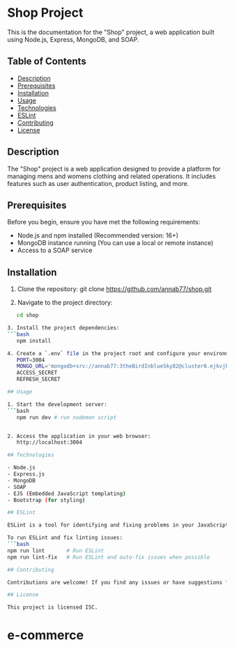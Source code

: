 # Shop Project

This is the documentation for the "Shop" project, a web application built using Node.js, Express, MongoDB, and SOAP.

## Table of Contents

- [Description](#description)
- [Prerequisites](#prerequisites)
- [Installation](#installation)
- [Usage](#usage)
- [Technologies](#technologies)
- [ESLint](#eslint)
- [Contributing](#contributing)
- [License](#license)

## Description

The "Shop" project is a web application designed to provide a platform for managing mens and womens clothing and related operations. It includes features such as user authentication, product listing, and more.

## Prerequisites

Before you begin, ensure you have met the following requirements:

- Node.js and npm installed (Recommended version: 16+)
- MongoDB instance running (You can use a local or remote instance)
- Access to a SOAP service

## Installation

1. Clone the repository:
   git clone https://github.com/annab77/shop.git

2. Navigate to the project directory:

````bash
   cd shop

3. Install the project dependencies:
```bash
   npm install

4. Create a `.env` file in the project root and configure your environment variables:
   PORT=3004
   MONGO_URL='mongodb+srv://annab77:3theBirdInblueSky82@cluster0.ejkvjh4.mongodb.net/shop'
   ACCESS_SECRET
   REFRESH_SECRET

## Usage

1. Start the development server:
```bash
   npm run dev # run nodemon script


2. Access the application in your web browser:
   http://localhost:3004

## Technologies

- Node.js
- Express.js
- MongoDB
- SOAP
- EJS (Embedded JavaScript templating)
- Bootstrap (for styling)

## ESLint

ESLint is a tool for identifying and fixing problems in your JavaScript code. It helps you maintain a consistent coding style and catch errors before they become problematic. This project uses ESLint to ensure code quality.

To run ESLint and fix linting issues:
```bash
npm run lint       # Run ESLint
npm run lint-fix   # Run ESLint and auto-fix issues when possible

## Contributing

Contributions are welcome! If you find any issues or have suggestions for improvements, please open an issue or submit a pull request.

## License

This project is licensed ISC.
````
# e-commerce
